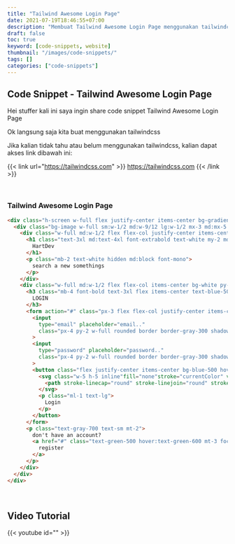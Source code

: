 ```yaml
---
title: "Tailwind Awesome Login Page"
date: 2021-07-19T18:46:55+07:00
description: "Membuat Tailwind Awesome Login Page menggunakan tailwindcss"
draft: false
toc: true
keyword: [code-snippets, website]
thumbnail: "/images/code-snippets/"
tags: []
categories: ["code-snippets"]
---
```


## Code Snippet - Tailwind Awesome Login Page

Hei stuffer kali ini saya ingin share code snippet Tailwind Awesome Login Page

Ok langsung saja kita buat menggunakan tailwindcss

Jika kalian tidak tahu atau belum menggunakan tailwindcss, kalian dapat akses link dibawah ini:

{{< link url="https://tailwindcss.com" >}}
  https://tailwindcss.com
{{< /link >}}

&nbsp;

### Tailwind Awesome Login Page
```html
<div class="h-screen w-full flex justify-center items-center bg-gradient-to-tr from-blue-900 to-blue-500">
  <div class="bg-image w-full sm:w-1/2 md:w-9/12 lg:w-1/2 mx-3 md:mx-5 lg:mx-0 shadow-md flex flex-col md:flex-row items-center rounded z-10 overflow-hidden bg-center bg-cover bg-blue-600">
    <div class="w-full md:w-1/2 flex flex-col justify-center items-center bg-opacity-25 bg-blue-600 backdrop">
      <h1 class="text-3xl md:text-4xl font-extrabold text-white my-2 md:my-0">
        HartDev
      </h1>
      <p class="mb-2 text-white hidden md:block font-mono">
        search a new somethings
      </p>
    </div>
    <div class="w-full md:w-1/2 flex flex-col items-center bg-white py-5 md:py-8 px-4">
      <h3 class="mb-4 font-bold text-3xl flex items-center text-blue-500">
        LOGIN
      </h3>
      <form action="#" class="px-3 flex flex-col justify-center items-center w-full gap-3">
        <input 
          type="email" placeholder="email.."
          class="px-4 py-2 w-full rounded border border-gray-300 shadow-sm text-base placeholder-gray-500 placeholder-opacity-50 focus:outline-none focus:border-blue-500"
        >
        <input 
          type="password" placeholder="password.."
          class="px-4 py-2 w-full rounded border border-gray-300 shadow-sm text-base placeholder-gray-500 placeholder-opacity-50 focus:outline-none focus:border-blue-500"
        >
        <button class="flex justify-center items-center bg-blue-500 hover:bg-blue-600 text-white focus:outline-none focus:ring rounded px-3 py-1">
          <svg class="w-5 h-5 inline"fill="none"stroke="currentColor" viewBox="0 0 24 24" xmlns="http://www.w3.org/2000/svg">
            <path stroke-linecap="round" stroke-linejoin="round" stroke-width="2" d="M11 16l-4-4m0 0l4-4m-4 4h14m-5 4v1a3 3 0 01-3 3H6a3 3 0 01-3-3V7a3 3 0 013-3h7a3 3 0 013 3v1"></path>
          </svg>
          <p class="ml-1 text-lg">
            Login
          </p>
        </button>
      </form>
      <p class="text-gray-700 text-sm mt-2">
        don't have an account?
        <a href="#" class="text-green-500 hover:text-green-600 mt-3 focus:outline-none font-bold underline">
          register
        </a>
      </p>
    </div>
  </div>
</div>
```

&nbsp;

## Video Tutorial
{{< youtube id="" >}}